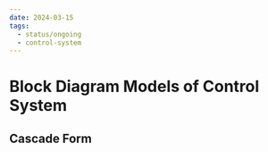 ```yaml
---
date: 2024-03-15
tags:
  - status/ongoing
  - control-system
---
```


# Block Diagram Models of Control System

## Cascade Form
